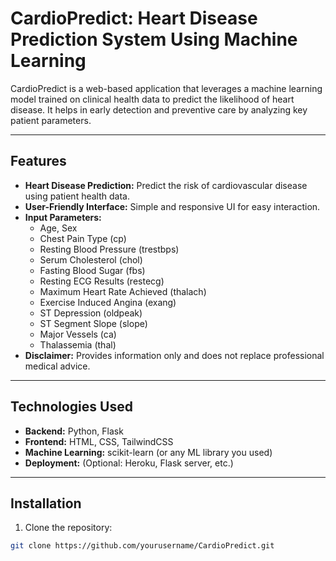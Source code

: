 # CardioPredict: Heart Disease Prediction System Using Machine Learning


CardioPredict is a web-based application that leverages a machine learning model trained on clinical health data to predict the likelihood of heart disease. It helps in early detection and preventive care by analyzing key patient parameters.

---

## Features

- **Heart Disease Prediction:** Predict the risk of cardiovascular disease using patient health data.
- **User-Friendly Interface:** Simple and responsive UI for easy interaction.
- **Input Parameters:**
  - Age, Sex
  - Chest Pain Type (cp)
  - Resting Blood Pressure (trestbps)
  - Serum Cholesterol (chol)
  - Fasting Blood Sugar (fbs)
  - Resting ECG Results (restecg)
  - Maximum Heart Rate Achieved (thalach)
  - Exercise Induced Angina (exang)
  - ST Depression (oldpeak)
  - ST Segment Slope (slope)
  - Major Vessels (ca)
  - Thalassemia (thal)
- **Disclaimer:** Provides information only and does not replace professional medical advice.

---

## Technologies Used

- **Backend:** Python, Flask
- **Frontend:** HTML, CSS, TailwindCSS
- **Machine Learning:** scikit-learn (or any ML library you used)
- **Deployment:** (Optional: Heroku, Flask server, etc.)

---

## Installation

1. Clone the repository:

```bash
git clone https://github.com/yourusername/CardioPredict.git
